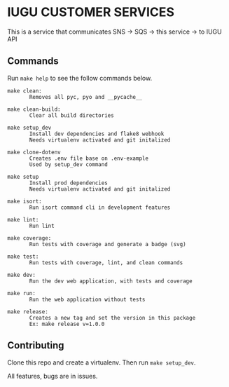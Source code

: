 # IUGU CUSTOMER SERVICES

This is a service that communicates SNS -> SQS -> this service -> to IUGU API

## Commands

Run `make help` to see the follow commands below.

```
make clean:
       Removes all pyc, pyo and __pycache__

make clean-build:
       Clear all build directories

make setup_dev
       Install dev dependencies and flake8 webhook
       Needs virtualenv activated and git initalized

make clone-dotenv
       Creates .env file base on .env-example
       Used by setup_dev command

make setup
       Install prod dependencies
       Needs virtualenv activated and git initalized

make isort:
       Run isort command cli in development features

make lint:
       Run lint

make coverage:
       Run tests with coverage and generate a badge (svg)

make test:
       Run tests with coverage, lint, and clean commands

make dev:
       Run the dev web application, with tests and coverage

make run:
       Run the web application without tests

make release:
       Creates a new tag and set the version in this package
       Ex: make release v=1.0.0
```

## Contributing

Clone this repo and create a virtualenv. Then run `make setup_dev`.

All features, bugs are in issues.

